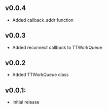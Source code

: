 ## v0.0.4
* Added callback_addr function

## v0.0.3
* Added reconnect callback to TTWorkQueue

## v0.0.2

* Added TTWorkQueue class

## v0.0.1:

* Initial release
